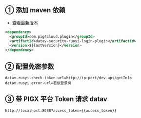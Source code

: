 ## ① 添加 maven 依赖

- [查看最新版本](https://repo1.maven.org/maven2/com/pig4cloud/plugin/datav-security-ruoyi-login-plugin/)

```xml
<dependency>
  <groupId>com.pig4cloud.plugin</groupId>
  <artifactId>datav-security-ruoyi-login-plugin</artifactId>
  <version>${lastVersion}</version>
</dependency>
```

## ② 配置免密参数

```
datav.ruoyi.check-token-url=http://ip:port/dev-api/getInfo
datav.ruoyi.error-url=若依登录页
```

## ③ 带 PIGX 平台 Token 请求 datav

```shell
http://localhost:8080?access_token={{access_token}}
```
